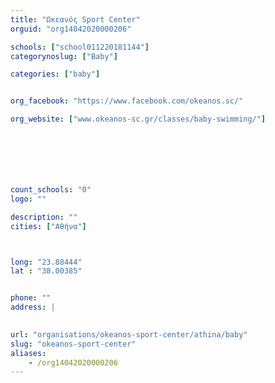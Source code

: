 ```yaml
---
title: "Ωκεανός Sport Center"
orguid: "org14042020000206"

schools: ["school011220181144"]
categorynoslug: ["Baby"]

categories: ["baby"]


org_facebook: "https://www.facebook.com/okeanos.sc/"

org_website: ["www.okeanos-sc.gr/classes/baby-swimming/"]







count_schools: "0"
logo: ""

description: ""
cities: ["Αθήνα"]



long: "23.88444"
lat : "38.00385"


phone: ""
address: |
    

url: "organisations/okeanos-sport-center/athina/baby"
slug: "okeanos-sport-center"
aliases:
    - /org14042020000206
---
```



